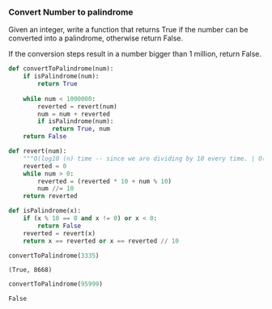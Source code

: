 ### Convert Number to palindrome
Given an integer, write a function that returns True if the number can be converted into a palindrome, otherwise return False. 

If the conversion steps result in a number bigger than 1 million, return False.


```python
def convertToPalindrome(num):
    if isPalindrome(num):
        return True
    
    while num < 1000000:
        reverted = revert(num)
        num = num + reverted
        if isPalindrome(num):
            return True, num
    return False

def revert(num):
    """O(log10 (n) time -- since we are dividing by 10 every time. | O(1) space"""
    reverted = 0
    while num > 0:
        reverted = (reverted * 10 + num % 10)
        num //= 10
    return reverted

def isPalindrome(x):
    if (x % 10 == 0 and x != 0) or x < 0:
        return False
    reverted = revert(x)
    return x == reverted or x == reverted // 10
```


```python
convertToPalindrome(3335)
```




    (True, 8668)




```python
convertToPalindrome(95999)
```




    False


